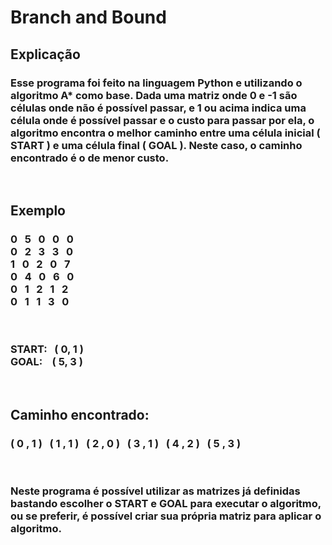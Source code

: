 # Branch and Bound

## Explicação
<h3> 
    Esse programa foi feito na linguagem Python e utilizando o algoritmo A* como base. Dada uma matriz onde 0 e -1 são células onde não é possível passar, e 1 ou acima indica uma célula onde é possível passar e o custo para passar por ela, o algoritmo encontra o melhor caminho entre uma célula inicial ( START ) e uma célula final ( GOAL ). Neste caso, o caminho encontrado é o de menor custo.
</h3></br>

## Exemplo
<h3>
    0 &nbsp 5 &nbsp 0 &nbsp 0 &nbsp 0 </br> 
    0 &nbsp 2 &nbsp 3 &nbsp 3 &nbsp 0 </br>
    1 &nbsp 0 &nbsp 2 &nbsp 0 &nbsp 7 </br>
    0 &nbsp 4 &nbsp 0 &nbsp 6 &nbsp 0 </br>
    0 &nbsp 1 &nbsp 2 &nbsp 1 &nbsp 2 </br>
    0 &nbsp 1 &nbsp 1 &nbsp 3 &nbsp 0 </br>
</h3></br>

<h3>
     START: &nbsp ( 0, 1 ) </br>
     GOAL:  &nbsp&nbsp ( 5, 3 )
</h3>

</br>

## Caminho encontrado:</br>
<h3>
    ( 0 , 1 ) &nbsp ( 1 , 1 ) &nbsp ( 2 , 0 ) &nbsp ( 3 , 1 ) &nbsp ( 4 , 2 ) &nbsp ( 5 , 3 )
</h3></br>

<h3> 
    Neste programa é possível utilizar as matrizes já definidas bastando escolher o START e GOAL para executar o algoritmo, ou se preferir, é possível criar sua própria matriz para aplicar o algoritmo. 
</h3>
